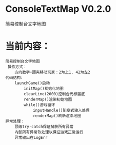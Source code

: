 # ConsoleTextMap V0.2.0
简易控制台文字地图

# 当前内容：
~~~
简易控制台文字地图
 操作方式：
 	方向数字+距离移动玩家：2为上1, 42为左2
代码结构: 
	launchGame()启动
		initMap()初始化地图
		clearLine(2000)控制台光标置底
		renderMap()渲染初始地图
		while()游戏循环
			inputHandle()阻塞式输入处理
			renderMap()刷新渲染地图
异常处理：
	顶级try-catch保证捕获所有异常
	内部所有异常软处理以保证游戏正常运行
	异常输出在LogErr

